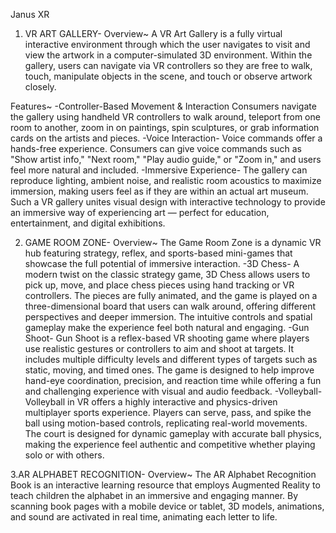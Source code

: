 Janus XR
1. VR ART GALLERY-
Overview~
A VR Art Gallery is a fully virtual interactive environment through which the user navigates to visit and view the artwork in a computer-simulated 3D environment. Within the gallery, users can navigate via VR controllers so they are free to walk, touch,       manipulate objects in the scene, and touch or observe artwork closely. 

Features~
-Controller-Based Movement & Interaction
Consumers navigate the gallery using handheld VR controllers to walk around, teleport from one room to another, zoom in on paintings, spin sculptures, or grab information cards on the artists and pieces.
-Voice Interaction-
Voice commands offer a hands-free experience. Consumers can give voice commands such as "Show artist info," "Next room," "Play audio guide," or "Zoom in," and users feel more natural and included.
-Immersive Experience-
The gallery can reproduce lighting, ambient noise, and realistic room acoustics to maximize immersion, making users feel as if they are within an actual art museum. Such a VR gallery unites visual design with interactive technology to provide an immersive way of experiencing art — perfect for education, entertainment, and digital exhibitions.

2. GAME ROOM ZONE-
Overview~
The Game Room Zone is a dynamic VR hub featuring strategy, reflex, and sports-based mini-games that showcase the full potential of immersive interaction.
-3D Chess-
A modern twist on the classic strategy game, 3D Chess allows users to pick up, move, and place chess pieces using hand tracking or VR controllers. The pieces are fully animated, and the game is played on a three-dimensional board that users can walk around, offering different perspectives and deeper immersion. The intuitive controls and spatial gameplay make the experience feel both natural and engaging.
-Gun Shoot-
Gun Shoot is a reflex-based VR shooting game where players use realistic gestures or controllers to aim and shoot at targets. It includes multiple difficulty levels and different types of targets such as static, moving, and timed ones. The game is designed to help improve hand-eye coordination, precision, and reaction time while offering a fun and challenging experience with visual and audio feedback.
-Volleyball-
Volleyball in VR offers a highly interactive and physics-driven multiplayer sports experience. Players can serve, pass, and spike the ball using motion-based controls, replicating real-world movements. The court is designed for dynamic gameplay with accurate ball physics, making the experience feel authentic and competitive whether playing solo or with others.

3.AR ALPHABET RECOGNITION-
Overview~
The AR Alphabet Recognition Book is an interactive learning resource that employs Augmented Reality to teach children the alphabet in an immersive and engaging manner. By scanning book pages with a mobile device or tablet, 3D models, animations, and sound are activated in real time, animating each letter to life.

